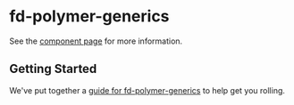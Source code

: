 fd-polymer-generics
================

See the [component page](http://freedomotic.github.io/fd-polymer-generics) for more information.

## Getting Started

We've put together a [guide for fd-polymer-generics](http://www.polymer-project.org/docs/start/reusableelements.html) to help get you rolling.
